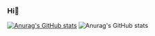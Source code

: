 ### Hi👋

[![Anurag's GitHub stats](https://github-readme-stats.vercel.app/api?username=kyriefly)](https://github.com/anuraghazra/github-readme-stats)
![Anurag's GitHub stats](https://github-readme-stats.vercel.app/api?username=kyriefly&show_icons=true)



<!--
**kyriefly/kyriefly** is a ✨ _special_ ✨ repository because its `README.md` (this file) appears on your GitHub profile.

Here are some ideas to get you started:

- 🔭 I’m currently working on ...
- 🌱 I’m currently learning ...
- 👯 I’m looking to collaborate on ...
- 🤔 I’m looking for help with ...
- 💬 Ask me about ...
- 📫 How to reach me: ...
- 😄 Pronouns: ...
- ⚡ Fun fact: ...
-->


